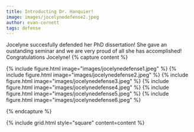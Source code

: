 ```yaml
---
title: Introducting Dr. Hanquier!
image: images/jocelynedefense2.jpeg
author: evan-cornett
tags: defense
---
```


Jocelyne succesfully defended her PhD dissertation! She gave an oustanding seminar and we are very proud of all she has accomplished! Congratulations Jocelyne!
{% capture content %}

{% include figure.html image="images/jocelynedefense1.jpeg" %}
{% include figure.html image="images/jocelynedefense2.jpeg" %}
{% include figure.html image="images/jocelynedefense3.jpeg" %}
{% include figure.html image="images/jocelynedefense4.jpeg" %}
{% include figure.html image="images/jocelynedefense5.jpeg" %}
{% include figure.html image="images/jocelynedefense6.jpeg" %}


{% endcapture %}

{% include grid.html style="square" content=content %}
